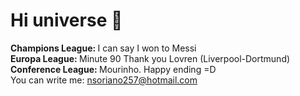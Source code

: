 # Hi universe 👋

<b> Champions League: </b> I can say I won to Messi <br />
<b> Europa League: </b> Minute 90 Thank you Lovren (Liverpool-Dortmund) <br />
<b> Conference League: </b> Mourinho. Happy ending =D <br />
You can write me: nsoriano257@hotmail.com

<!--
**XSaintX/XSaintX** is a ✨ _special_ ✨ repository because its `README.md` (this file) appears on your GitHub profile.

Here are some ideas to get you started:

- 🔭 I’m currently working on ...
- 🌱 I’m currently learning ...
- 👯 I’m looking to collaborate on ...
- 🤔 I’m looking for help with ...
- 💬 Ask me about ...
- 📫 How to reach me: ...
- 😄 Pronouns: ...
- ⚡ Fun fact: ...
-->
